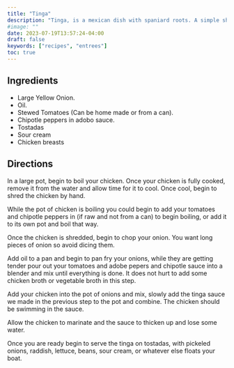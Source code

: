 ```yaml
---
title: "Tinga"
description: "Tinga, is a mexican dish with spaniard roots. A simple shredded chicken dinner with chipotle chillis and adobo sauce."
#image: ""
date: 2023-07-19T13:57:24-04:00
draft: false
keywords: ["recipes", "entrees"]
toc: true
---
```


## Ingredients

- Large Yellow Onion.
- Oil.
- Stewed Tomatoes (Can be home made or from a can).
- Chipotle peppers in adobo sauce.
- Tostadas
- Sour cream
- Chicken breasts


## Directions

In a large pot, begin to boil your chicken. Once your chicken is fully cooked, remove it from the water and allow time for it to cool. Once cool, begin to shred the chicken by hand. 

While the pot of chicken is boiling you could begin to add your tomatoes and chipotle peppers in (if raw and not from a can) to begin boiling, or add it to its own pot and boil that way.

Once the chicken is shredded, begin to chop your onion. You want long pieces of onion so avoid dicing them. 

Add oil to a pan and begin to pan fry your onions, while they are getting tender pour out your tomatoes and adobe pepers and chipotle sauce into a blender and mix until everything is done. It does not hurt to add some chicken broth or vegetable broth in this step.

Add your chicken into the pot of onions and mix, slowly add the tinga sauce we made in the previous step to the pot and combine. The chicken should be swimming in the sauce. 

Allow the chicken to marinate and the sauce to thicken up and lose some water. 

Once you are ready begin to serve the tinga on tostadas, with pickeled onions, raddish, lettuce, beans, sour cream, or whatever else floats your boat.